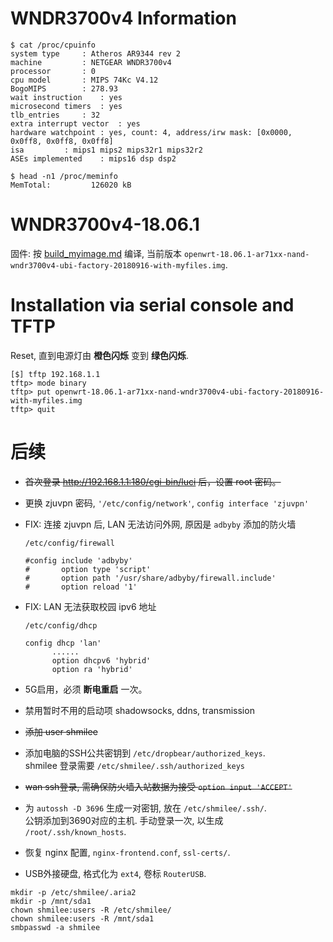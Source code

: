 WNDR3700v4 Information
======================

```shell
$ cat /proc/cpuinfo 
system type		: Atheros AR9344 rev 2
machine			: NETGEAR WNDR3700v4
processor		: 0
cpu model		: MIPS 74Kc V4.12
BogoMIPS		: 278.93
wait instruction	: yes
microsecond timers	: yes
tlb_entries		: 32
extra interrupt vector	: yes
hardware watchpoint	: yes, count: 4, address/irw mask: [0x0000, 0x0ff8, 0x0ff8, 0x0ff8]
isa			: mips1 mips2 mips32r1 mips32r2
ASEs implemented	: mips16 dsp dsp2

$ head -n1 /proc/meminfo
MemTotal:         126020 kB
```

WNDR3700v4-18.06.1
==================

固件: 按 [build_myimage.md](./build_myimage.md) 编译,
当前版本 `openwrt-18.06.1-ar71xx-nand-wndr3700v4-ubi-factory-20180916-with-myfiles.img`.

Installation via serial console and TFTP
========================================

Reset, 直到电源灯由 **橙色闪烁** 变到 **绿色闪烁**.

```shell
[$] tftp 192.168.1.1
tftp> mode binary
tftp> put openwrt-18.06.1-ar71xx-nand-wndr3700v4-ubi-factory-20180916-with-myfiles.img
tftp> quit
```

后续
=====

* ~~首次登录 http://192.168.1.1:180/cgi-bin/luci 后，设置 root 密码。~~

* 更换 zjuvpn 密码, `'/etc/config/network'`, `config interface 'zjuvpn'`

* FIX: 连接 zjuvpn 后, LAN 无法访问外网, 原因是 `adbyby` 添加的防火墙

  `/etc/config/firewall`
  ```
  #config include 'adbyby'
  #       option type 'script'
  #       option path '/usr/share/adbyby/firewall.include'
  #       option reload '1' 
  ```

* FIX: LAN 无法获取校园 ipv6 地址

  `/etc/config/dhcp`
  ```
  config dhcp 'lan'  
        ......
        option dhcpv6 'hybrid'
        option ra 'hybrid'
  ```

* 5G启用，必须 **断电重启** 一次。

* 禁用暂时不用的启动项 shadowsocks, ddns, transmission

* ~~添加 user shmilee~~

* 添加电脑的SSH公共密钥到 `/etc/dropbear/authorized_keys`.  
  shmilee 登录需要 `/etc/shmilee/.ssh/authorized_keys`

* ~~wan ssh登录, 需确保防火墙入站数据为接受 `option input 'ACCEPT'`~~

* 为 `autossh -D 3696` 生成一对密钥, 放在 `/etc/shmilee/.ssh/`.  
  公钥添加到3690对应的主机. 手动登录一次, 以生成 `/root/.ssh/known_hosts`.

* 恢复 nginx 配置, `nginx-frontend.conf`, `ssl-certs/`.

* USB外接硬盘, 格式化为 `ext4`, 卷标 `RouterUSB`.

```shell
mkdir -p /etc/shmilee/.aria2
mkdir -p /mnt/sda1
chown shmilee:users -R /etc/shmilee/
chown shmilee:users -R /mnt/sda1
smbpasswd -a shmilee
```

